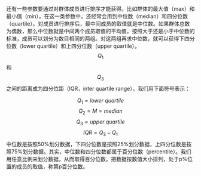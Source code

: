 还有一些参数要通过对群体成员进行排序才能获得。比如群体的最大值（max）和最小值（min）。在这一类参数中，还经常会用到中位数（median）和四分位数（quartile）。对成员进行排序后，最中间成员的取值就是中位数。如果群体总数为偶数，那么中位数就是中间两个成员取值的平均值。按照大于还是小于中位数的标准，成员可以划分为数目相同的两组。对这两组再求中位数，就可以获得下四分位数（lower quartile）和上四分位数（upper quartile）。$$Q_1$$和$$Q_3$$之间的距离成为四分位距（IQR，inter quartile range），我们用下面符号表示：


$$
Q_1 = lower\ quartile
$$
$$
Q_2 = M = median
$$
$$
Q_3 = upper\ quartile
$$
$$
IQR = Q_3 - Q_1
$$
中位数是按照50%划分数据，下四分位数是按照25%划分数据，上四分位数是按照75%划分数据。其实，中位数和四分位数都属于百分位数（percentile）。我们用任意比例来划分数据，从而取得百分位数。把数据按数值大小排列，处于p%位置的成员的取值，称第p百分位数。

